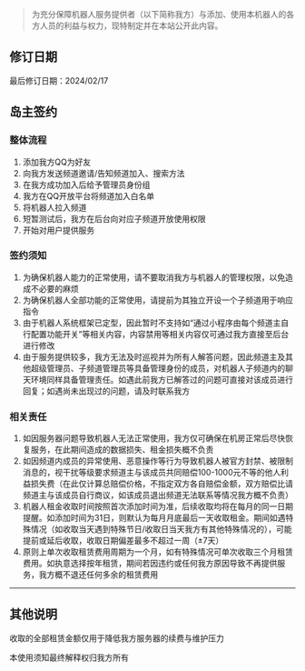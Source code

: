 > 为充分保障机器人服务提供者（以下简称我方）与添加、使用本机器人的各方人员的利益与权力，现特制定并在本站公开此内容。

## 修订日期

最后修订日期：2024/02/17

## 岛主签约

### 整体流程

1. 添加我方QQ为好友
2. 向我方发送频道邀请/告知频道加入、搜索方法
3. 在我方成功加入后给予管理员身份组
4. 我方在QQ开放平台将频道加入白名单
5. 将机器人拉入频道
6. 短暂测试后，我方在后台向对应子频道开放使用权限
7. 开始对用户提供服务

### 签约须知

1. 为确保机器人能力的正常使用，请不要取消我方与机器人的管理权限，以免造成不必要的麻烦
2. 为确保机器人全部功能的正常使用，请提前为其独立开设一个子频道用于响应指令
3. 由于机器人系统框架已定型，因此暂时不支持如“通过小程序由每个频道主自行配置功能开关”等相关内容，内容禁用等相关内容仅可通过我方直接至后台进行修改
4. 由于服务提供较多，我方无法及时巡视并为所有人解答问题，因此频道主及其他超级管理员、子频道管理员等具备管理身份的成员，对机器人子频道内的聊天环境同样具备管理责任。如遇此前我方已解答过的问题可直接对该成员进行回复；如遇尚未出现过的问题，请及时联系我方

### 相关责任

1. 如因服务器问题导致机器人无法正常使用，我方仅可确保在机房正常后尽快恢复服务，在此期间造成的数据损失、租金损失概不负责
2. 如因频道内成员的异常使用、恶意操作等行为导致机器人被官方封禁、被限制消息的，视干扰等级要求频道主与该成员共同赔偿100-1000元不等的他人利益损失费（在此仅计算总赔偿价格，不指定双方各自赔偿金额，双方赔偿比请频道主与该成员自行商议，如该成员退出频道无法联系等情况我方概不负责）
3. 机器人租金收取时间按照首次添加时间为准，后续收取均将在每月的同一日期提醒。如添加时间为31日，则默认为每月月底最后一天收取租金。期间如遇特殊情况（如收取当天遇到特殊节日/收取日当天我方有其他特殊情况的），可能提前或延后收取，收取日期偏差最多不超过一周（±7天）
4. 原则上单次收取租赁费用周期为一个月，如有特殊情况可单次收取三个月租赁费用。如执意选择按年租赁，期间若因违约或任何我方原因导致不再提供服务，我方概不退还任何多余的租赁费用

---
## 其他说明

收取的全部租赁金额仅用于降低我方服务器的续费与维护压力

本使用须知最终解释权归我方所有